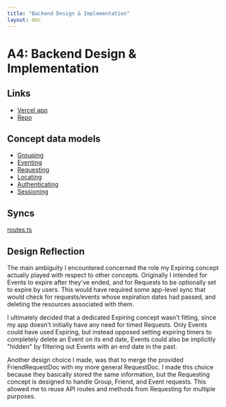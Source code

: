 ```yaml
---
title: "Backend Design & Implementation"
layout: doc
---
```


# A4: Backend Design & Implementation

## Links
- [Vercel app](https://crash-backend.vercel.app/)
- [Repo](https://github.com/angelwhipple/crash-backend)

## Concept data models
- [Grouping](https://github.com/angelwhipple/crash-backend/blob/main/server/concepts/grouping.ts)
- [Eventing](https://github.com/angelwhipple/crash-backend/blob/main/server/concepts/eventing.ts)
- [Requesting](https://github.com/angelwhipple/crash-backend/blob/main/server/concepts/requesting.ts)
- [Locating](https://github.com/angelwhipple/crash-backend/blob/main/server/concepts/locating.ts)
- [Authenticating](https://github.com/angelwhipple/crash-backend/blob/main/server/concepts/authenticating.ts)
- [Sessioning](https://github.com/angelwhipple/crash-backend/blob/main/server/concepts/sessioning.ts)

## Syncs
[routes.ts](https://github.com/angelwhipple/crash-backend/blob/main/server/routes.ts)

## Design Reflection
The main ambiguity I encountered concerned the role my Expiring concept actually played with respect to other concepts. Originally I intended for Events to expire after they've ended, and for Requests to be optionally set to expire by users. This would have required some app-level sync that would check for requests/events whose expiration dates had passed, and deleting the resources associated with them. 

I ultimately decided that a dedicated Expiring concept wasn't fitting, since my app doesn't initially have any need for timed Requests. Only Events could have used Expiring, but instead opposed setting expiring timers to completely delete an Event on its end date, Events could also be implicitly "hidden" by filtering out Events with an end date in the past.

Another design choice I made, was that to merge the provided FriendRequestDoc with my more general RequestDoc. I made this choice because they basically stored the same information, but the Requesting concept is designed to handle Group, Friend, and Event requests. This allowed me to reuse API routes and methods from Requesting for multiple purposes.

